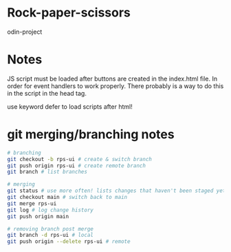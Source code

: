 # Rock-paper-scissors

odin-project

# Notes

JS script must be loaded after buttons are created in the index.html file. In order for event handlers to work properly.
There probably is a way to do this in the script in the head tag.

use keyword defer to load scripts after html!

# git merging/branching notes

```bash
# branching
git checkout -b rps-ui # create & switch branch
git push origin rps-ui # create remote branch
git branch # list branches

# merging
git status # use more often! lists changes that haven't been staged yet
git checkout main # switch back to main
git merge rps-ui
git log # log change history
git push origin main

# removing branch post merge
git branch -d rps-ui # local
git push origin --delete rps-ui # remote
```
